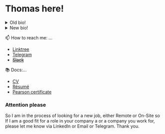 # Thomas here!
<details>
  <summary>Old bio!</summary>
  
  ~~Hi. I am a somewhat capable developer with experience in programming everything from Web development to App development creating web apps and desktop applications. If you need something, just let me know and I will see what I can do. My background should give you an idea of what I am capable of.~~
  
</details>

<details>
  <summary>New bio!</summary>
  
DevOps Engineer. Linux/Windows poweruser. Love opensource.

```php
<?php

namespace TomasMozdren;

class About extends Me
{
    public function getCurrentWorkplace(): array
    {
        return [
            'workplace' => [
                'company' => 'TietoEVRY',
                'position' => 'Technical Specoalist'         
            ]
        ];
    }

    public function getDailyKnowledge(): array
    {
        return [
            Java::class,
            Jira::class,
            Confluence::class,
            Git::class,
            IntelliJ::class,
            VSCode::class,
            Php::class,
            HTML::class,
            CSS::class,
            Javascript::class,
            Python::class,
            Flask::class,
        ];
    }

    public function getFutureGoal(): string
    {
        return 'To contribute to open source.';
    }
    
    public function getWebsiteLink(): string
    {
        return 'http://beangreen247.xyz/';
    }
    
    public function getLinkedInLink(): string
    {
        return 'https://www.linkedin.com/in/tom%C3%A1%C5%A1-mozd%C5%99e%C5%88-3382b71a6/';
    }
}
```

</details>

📫 How to reach me: ...
* [Linktree](https://linktr.ee/BeanGreen247)
* [Telegram](https://t.me/beangreen247)
* ~~[Slack]()~~

📚 Docs:...
* [CV](http://beangreen247.xyz/documents/cv.pdf)
* [Résumé](http://beangreen247.xyz/documents/resume.pdf)
* [Pearson certificate](http://beangreen247.xyz/documents/pearsoncertificate.pdf)

### Attention please
So I am in the process of looking for a new job, either Remote or On-Site so If I am a good fit for a role in your company a or a company you work for, please let me know via LinkedIn or Email or Telegram. Thank you.
